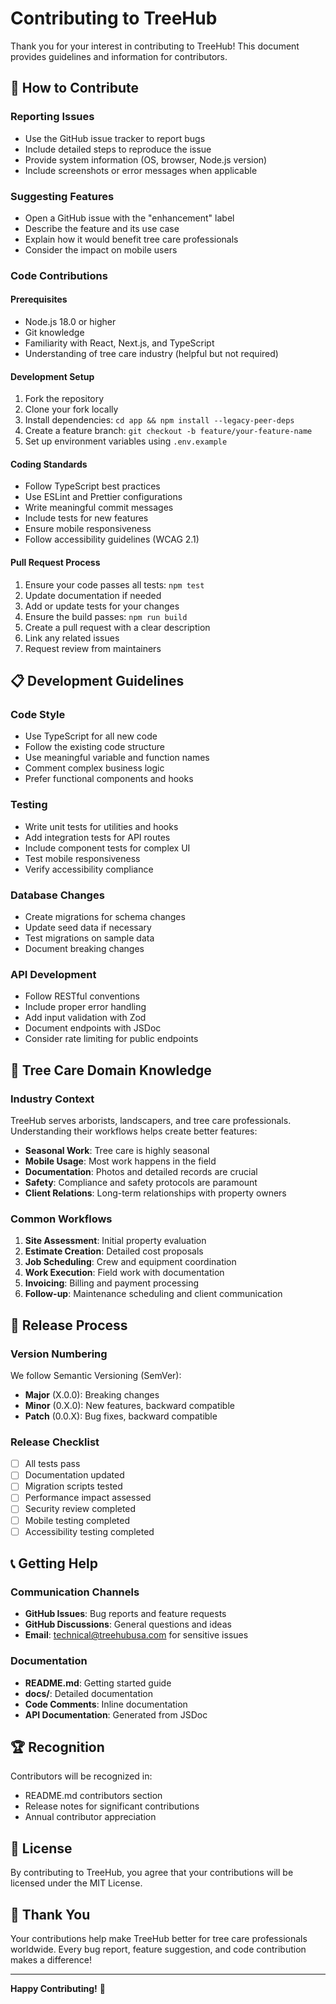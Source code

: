 
# Contributing to TreeHub

Thank you for your interest in contributing to TreeHub! This document provides guidelines and information for contributors.

## 🤝 How to Contribute

### Reporting Issues
- Use the GitHub issue tracker to report bugs
- Include detailed steps to reproduce the issue
- Provide system information (OS, browser, Node.js version)
- Include screenshots or error messages when applicable

### Suggesting Features
- Open a GitHub issue with the "enhancement" label
- Describe the feature and its use case
- Explain how it would benefit tree care professionals
- Consider the impact on mobile users

### Code Contributions

#### Prerequisites
- Node.js 18.0 or higher
- Git knowledge
- Familiarity with React, Next.js, and TypeScript
- Understanding of tree care industry (helpful but not required)

#### Development Setup
1. Fork the repository
2. Clone your fork locally
3. Install dependencies: `cd app && npm install --legacy-peer-deps`
4. Create a feature branch: `git checkout -b feature/your-feature-name`
5. Set up environment variables using `.env.example`

#### Coding Standards
- Follow TypeScript best practices
- Use ESLint and Prettier configurations
- Write meaningful commit messages
- Include tests for new features
- Ensure mobile responsiveness
- Follow accessibility guidelines (WCAG 2.1)

#### Pull Request Process
1. Ensure your code passes all tests: `npm test`
2. Update documentation if needed
3. Add or update tests for your changes
4. Ensure the build passes: `npm run build`
5. Create a pull request with a clear description
6. Link any related issues
7. Request review from maintainers

## 📋 Development Guidelines

### Code Style
- Use TypeScript for all new code
- Follow the existing code structure
- Use meaningful variable and function names
- Comment complex business logic
- Prefer functional components and hooks

### Testing
- Write unit tests for utilities and hooks
- Add integration tests for API routes
- Include component tests for complex UI
- Test mobile responsiveness
- Verify accessibility compliance

### Database Changes
- Create migrations for schema changes
- Update seed data if necessary
- Test migrations on sample data
- Document breaking changes

### API Development
- Follow RESTful conventions
- Include proper error handling
- Add input validation with Zod
- Document endpoints with JSDoc
- Consider rate limiting for public endpoints

## 🌳 Tree Care Domain Knowledge

### Industry Context
TreeHub serves arborists, landscapers, and tree care professionals. Understanding their workflows helps create better features:

- **Seasonal Work**: Tree care is highly seasonal
- **Mobile Usage**: Most work happens in the field
- **Documentation**: Photos and detailed records are crucial
- **Safety**: Compliance and safety protocols are paramount
- **Client Relations**: Long-term relationships with property owners

### Common Workflows
1. **Site Assessment**: Initial property evaluation
2. **Estimate Creation**: Detailed cost proposals
3. **Job Scheduling**: Crew and equipment coordination
4. **Work Execution**: Field work with documentation
5. **Invoicing**: Billing and payment processing
6. **Follow-up**: Maintenance scheduling and client communication

## 🚀 Release Process

### Version Numbering
We follow Semantic Versioning (SemVer):
- **Major** (X.0.0): Breaking changes
- **Minor** (0.X.0): New features, backward compatible
- **Patch** (0.0.X): Bug fixes, backward compatible

### Release Checklist
- [ ] All tests pass
- [ ] Documentation updated
- [ ] Migration scripts tested
- [ ] Performance impact assessed
- [ ] Security review completed
- [ ] Mobile testing completed
- [ ] Accessibility testing completed

## 📞 Getting Help

### Communication Channels
- **GitHub Issues**: Bug reports and feature requests
- **GitHub Discussions**: General questions and ideas
- **Email**: technical@treehubusa.com for sensitive issues

### Documentation
- **README.md**: Getting started guide
- **docs/**: Detailed documentation
- **Code Comments**: Inline documentation
- **API Documentation**: Generated from JSDoc

## 🏆 Recognition

Contributors will be recognized in:
- README.md contributors section
- Release notes for significant contributions
- Annual contributor appreciation

## 📄 License

By contributing to TreeHub, you agree that your contributions will be licensed under the MIT License.

## 🙏 Thank You

Your contributions help make TreeHub better for tree care professionals worldwide. Every bug report, feature suggestion, and code contribution makes a difference!

---

**Happy Contributing!** 🌳
